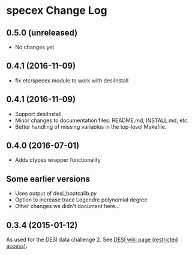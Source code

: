 # specex Change Log

## 0.5.0 (unreleased)

* No changes yet

## 0.4.1 (2016-11-09)

* fix etc/specex.module to work with desiInstall

## 0.4.1 (2016-11-09)

* Support desiInstall.
* Minor changes to documentation files: README.md, INSTALL.md, etc.
* Better handling of missing variables in the top-level Makefile.

## 0.4.0 (2016-07-01)

* Adds ctypes wrapper functionality

## Some earlier versions

* Uses output of desi_bootcalib.py
* Option to increase trace Legendre polynomial degree
* Other changes we didn't document here...

## 0.3.4 (2015-01-12)

As used for the DESI data challenge 2. See [DESI wiki page (restricted access)](https://desi.lbl.gov/trac/wiki/Pipeline/DataChallenges/2015-01).
